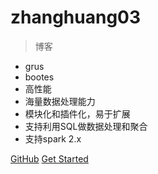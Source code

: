 # zhanghuang03

> 博客

- grus
- bootes
- 高性能
- 海量数据处理能力
- 模块化和插件化，易于扩展
- 支持利用SQL做数据处理和聚合
- 支持spark 2.x


[GitHub](https://github.com/zhanghuang03/grus)
[Get Started](/?id=项目介绍)